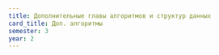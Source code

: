 ```yaml
---
title: Дополнительные главы алгоритмов и структур данных
card_title: Доп. алгоритмы
semester: 3
year: 2
---
```


